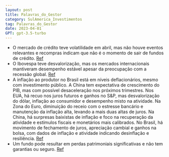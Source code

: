 ```yaml
---
layout: post
title: Palavras_do_Gestor
category: SulAmerica_Investimentos
tag: Palavras_do_Gestor
date: 2023-04-01
GPT: gpt-3.5-turbo
---
```


- O mercado de crédito teve volatilidade em abril, mas não houve eventos relevantes e recompras indicam que não é o momento de sair de fundos de crédito.
<a href="#" onclick="search_on_pdf('Carta MensalPalavra do GestorCréditoO mês de abril foi mais um mês devolatilidade para o mercado')">Ref</a>
- O Ibovespa teve desvalorização, mas os mercados internacionais mantiveram desempenho estável apesar da preocupação com a recessão global.
<a href="#" onclick="search_on_pdf('OPEP – e na curva de juros americana – que precifica afrouxamento de política monetária ainda em202')">Ref</a>
- A inflação ao produtor no Brasil está em níveis deflacionários, mesmo com investimento público. A China tem expectativa de crescimento do PIB, mas com possível desaceleração nos próximos trimestres. Nos EUA, há recuo nos juros futuros e ganhos no S&P, mas desvalorização do dólar, inflação ao consumidor e desempenho misto na atividade. Na Zona do Euro, diminuição do receio com o estresse bancário e manutenção da inflação alta, levando a mais duas altas de juros. Na China, há surpresas baixistas de inflação e foco na recuperação da atividade e estímulos fiscais e monetários mais calibrados. No Brasil, há movimento de fechamento de juros, apreciação cambial e ganhos na bolsa, com dados de inflação e atividade indicando desinflação e resiliência.
<a href="#" onclick="search_on_pdf('crescimento global mais fraco estão no radar.PIB chinês no 1º trimestre de 2023 cresceu4,5%, surpr')">Ref</a>
- Um fundo pode resultar em perdas patrimoniais significativas e não tem garantias ou seguro.
<a href="#" onclick="search_on_pdf('(doze) meses. ESTE FUNDO UTILIZA ESTRATÉGIAS QUE PODEM RESULTAR EM SIGNIFICATIVAS PERDASPATRIMONIAI')">Ref</a>
